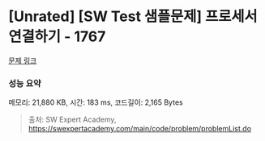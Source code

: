 # [Unrated] [SW Test 샘플문제] 프로세서 연결하기 - 1767 

[문제 링크](https://swexpertacademy.com/main/code/problem/problemDetail.do?contestProbId=AV4suNtaXFEDFAUf) 

### 성능 요약

메모리: 21,880 KB, 시간: 183 ms, 코드길이: 2,165 Bytes



> 출처: SW Expert Academy, https://swexpertacademy.com/main/code/problem/problemList.do